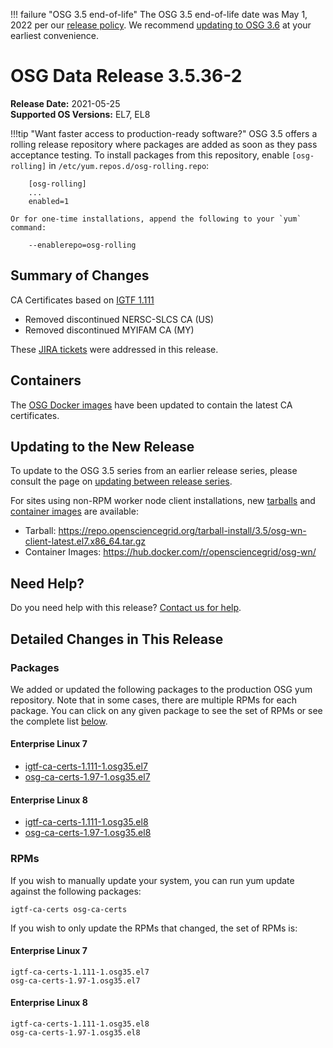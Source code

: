 !!! failure "OSG 3.5 end-of-life"
    The OSG 3.5 end-of-life date was May 1, 2022 per our
    [release policy](https://osg-htc.org/technology/policy/release-series/).
    We recommend
    [updating to OSG 3.6](../updating-to-osg-36.md)
    at your earliest convenience.

OSG Data Release 3.5.36-2
=========================

**Release Date:** 2021-05-25    
**Supported OS Versions:** EL7, EL8

!!!tip "Want faster access to production-ready software?"
    OSG 3.5 offers a rolling release repository where packages are added as soon as they pass acceptance testing.
    To install packages from this repository, enable `[osg-rolling]` in `/etc/yum.repos.d/osg-rolling.repo`:

        [osg-rolling]
        ...
        enabled=1

    Or for one-time installations, append the following to your `yum` command:

        --enablerepo=osg-rolling

Summary of Changes
------------------

CA Certificates based on [IGTF 1.111](http://dist.eugridpma.info/distribution/igtf/current/CHANGES)

-   Removed discontinued NERSC-SLCS CA (US)
-   Removed discontinued MYIFAM CA (MY)


These [JIRA tickets](https://opensciencegrid.atlassian.net/issues/?jql=project%20%3D%20SOFTWARE%20AND%20fixVersion%20%3D%203.5.36-2%20ORDER%20BY%20priority%20DESC%2C%20key%20DESC) were addressed in this release.

Containers
----------

The [OSG Docker images](https://hub.docker.com/u/opensciencegrid/) have been updated to contain the latest CA certificates.

Updating to the New Release
---------------------------

To update to the OSG 3.5 series from an earlier release series, please consult the page on
[updating between release series](../updating-to-osg-35.md).

For sites using non-RPM worker node client installations, new [tarballs](../../worker-node/install-wn-tarball.md) and
[container images](../../worker-node/using-wn-containers.md) are available:

- Tarball: <https://repo.opensciencegrid.org/tarball-install/3.5/osg-wn-client-latest.el7.x86_64.tar.gz>
- Container Images: <https://hub.docker.com/r/opensciencegrid/osg-wn/>

Need Help?
----------

Do you need help with this release? [Contact us for help](../../common/help.md).

Detailed Changes in This Release
--------------------------------

### Packages

We added or updated the following packages to the production OSG yum repository.
Note that in some cases, there are multiple RPMs for each package.
You can click on any given package to see the set of RPMs or see the complete list [below](#rpms).

#### Enterprise Linux 7

-   [igtf-ca-certs-1.111-1.osg35.el7](https://koji.chtc.wisc.edu/koji/search?match=glob&type=build&terms=igtf-ca-certs-1.111-1.osg35.el7)
-   [osg-ca-certs-1.97-1.osg35.el7](https://koji.chtc.wisc.edu/koji/search?match=glob&type=build&terms=osg-ca-certs-1.97-1.osg35.el7)

#### Enterprise Linux 8

-   [igtf-ca-certs-1.111-1.osg35.el8](https://koji.chtc.wisc.edu/koji/search?match=glob&type=build&terms=igtf-ca-certs-1.111-1.osg35.el8)
-   [osg-ca-certs-1.97-1.osg35.el8](https://koji.chtc.wisc.edu/koji/search?match=glob&type=build&terms=osg-ca-certs-1.97-1.osg35.el8)

### RPMs

If you wish to manually update your system, you can run yum update against the following packages:

    igtf-ca-certs osg-ca-certs 

If you wish to only update the RPMs that changed, the set of RPMs is:

#### Enterprise Linux 7

``` file
igtf-ca-certs-1.111-1.osg35.el7
osg-ca-certs-1.97-1.osg35.el7
```

#### Enterprise Linux 8

``` file
igtf-ca-certs-1.111-1.osg35.el8
osg-ca-certs-1.97-1.osg35.el8
```
